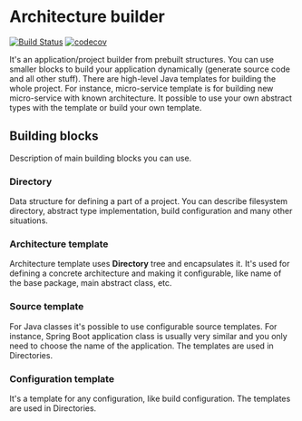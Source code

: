 # Architecture builder

[![Build Status](https://travis-ci.org/dvoraka/architecture-builder.svg?branch=master)](https://travis-ci.org/dvoraka/architecture-builder)
[![codecov](https://codecov.io/gh/dvoraka/architecture-builder/branch/master/graph/badge.svg)](https://codecov.io/gh/dvoraka/architecture-builder)

It's an application/project builder from prebuilt structures. You can use smaller blocks to build your application
dynamically (generate source code and all other stuff). There are high-level Java templates for building the whole
project. For instance, micro-service template is for building new micro-service with known architecture. It possible
to use your own abstract types with the template or build your own template.

## Building blocks

Description of main building blocks you can use.

### Directory

Data structure for defining a part of a project. You can describe filesystem directory, abstract type implementation,
build configuration and many other situations.

### Architecture template

Architecture template uses **Directory** tree and encapsulates it. It's used for defining a concrete architecture and
making it configurable, like name of the base package, main abstract class, etc.

### Source template

For Java classes it's possible to use configurable source templates. For instance, Spring Boot application class
is usually very similar and you only need to choose the name of the application. The templates are used in Directories.

### Configuration template

It's a template for any configuration, like build configuration. The templates are used in Directories.
